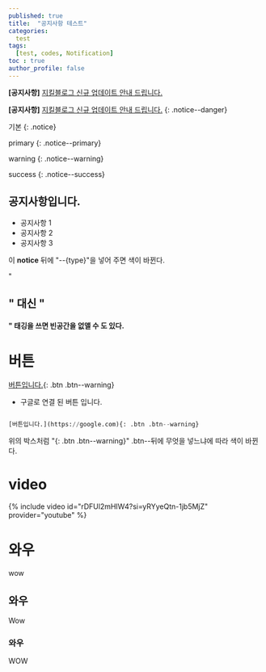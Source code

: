 ```yaml
---
published: true
title:  "공지사항 테스트"
categories:
  test
tags:
  [test, codes, Notification]
toc : true
author_profile: false
---
```


<!-- NOTICE 전 -->
**[공지사항]** [지킬블로그 신규 업데이트 안내 드립니다.](https://mmistakes.github.io/minimal-mistakes/docs/quick-start-guide/)

<!-- NOTICE 후 -->
**[공지사항]** [지킬블로그 신규 업데이트 안내 드립니다.](https://mmistakes.github.io/minimal-mistakes/docs/quick-start-guide/)
{: .notice--danger}

기본
{: .notice}

primary 
{: .notice--primary}

warning
{: .notice--warning}

success
{: .notice--success}

<!-- 공지사항을 여러개 감싸는 방법 (표현방법) -->
<div class="notice">
<h2>공지사항입니다.</h2>
<ul>
    <li>공지사항 1</li>
    <li>공지사항 2</li>
    <li>공지사항 3</li>
</ul>
</div>

이 **notice** 뒤에 "--{type}"을 넣어 주면 색이 바뀐다.

"<h2>" 대신 "<h4>" 태깅을 쓰면 빈공간을 없앨 수 도 있다.

# 버튼
[버튼입니다.](https://google.com){: .btn .btn--warning}
- 구글로 연결 된 버튼 입니다.

```python

[버튼입니다.](https://google.com){: .btn .btn--warning}

```

위의 박스처럼 "{: .btn .btn--warning}" .btn--뒤에 무엇을 넣느냐에 따라 색이 바뀐다.


# video

{% include video id="rDFUl2mHIW4?si=yRYyeQtn-1jb5MjZ" provider="youtube" %}


<!--{% include video id="{유튜브 id를 넣어주면 된다.}" provider="youtube" %}-->

# 와우
wow

## 와우
Wow

### 와우
WOW
